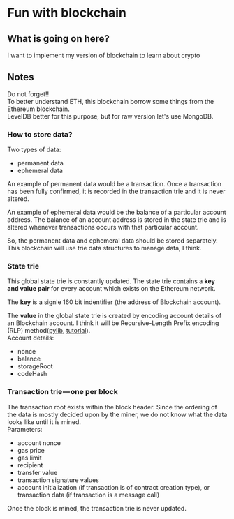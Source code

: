 # Fun with blockchain

## What is going on here?
I want to implement my version of blockchain to learn about crypto 

## Notes
Do not forget!! <br>
To better understand ETH, this blockchain borrow some things from the Ethereum blockchain. <br>
LevelDB better for this purpose, but for raw version let's use MongoDB.

### How to store data?
Two types of data:
 - permanent data
 - ephemeral data

An example of permanent data would be a transaction. Once a transaction has been fully confirmed, it is recorded in the transaction trie and it is never altered.

An example of ephemeral data would be the balance of a particular account address. The balance of an account address is stored in the state trie and is altered whenever transactions occurs with that particular account.

So, the permanent data and ephemeral data should be stored separately. This blockchain will use trie data structures to manage data, I think.

### State trie
This global state trie is constantly updated.
The state trie contains a **key and value pair** for every account which exists on the Ethereum network. <br>

The **key** is a signle 160 bit indentifier (the address of Blockchain account). <br>

The **value** in the global state trie is created by encoding account details of an Blockchain account. I think it will be Recursive-Length Prefix encoding (RLP) method([pylib](https://pypi.org/project/rlp/), [tutorial](https://ethereum-classic-guide.readthedocs.io/en/latest/docs/appendices/recursive_length_prefix.html)). <br>
Account details:
- nonce
- balance
- storageRoot
- codeHash

### Transaction trie — one per block
The transaction root exists within the block header. Since the ordering of the data is mostly decided upon by the miner, we do not know what the data looks like until it is mined. <br>
Parameters:
- account nonce
- gas price
- gas limit
- recipient
- transfer value
- transaction signature values
- account initialization (if transaction is of contract creation type), or transaction data (if transaction is a message call)

Once the block is mined, the transaction trie is never updated.
